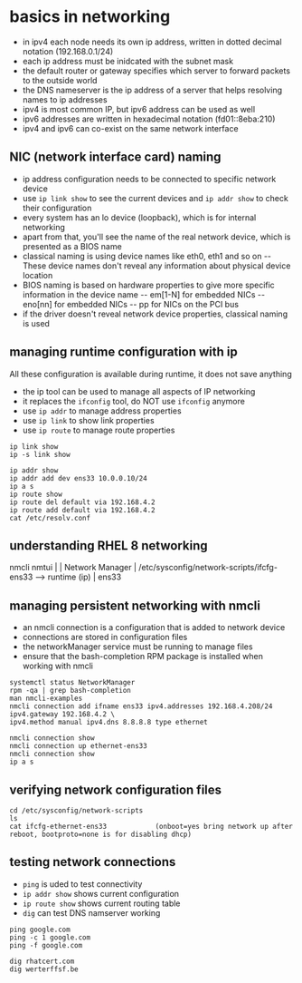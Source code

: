 # basics in networking
- in ipv4 each node needs its own ip address, written in dotted decimal notation (192.168.0.1/24)
- each ip address must be inidcated with the subnet mask
- the default router or gateway specifies which server to forward packets to the outside world
- the DNS nameserver is the ip address of a server that helps resolving names to ip addresses
- ipv4 is most common IP, but ipv6 address can be used as well
- ipv6 addresses are written in hexadecimal notation (fd01::8eba:210)
- ipv4 and ipv6 can co-exist on the same network interface

## NIC (network interface card) naming
- ip address configuration needs to be connected to specific network device
- use `ip link show` to see the current devices and `ip addr show` to check their configuration
- every system has an lo device (loopback), which is for internal networking
- apart from that, you'll see the name of the real network device, which is presented as a BIOS name
- classical naming is using device names like eth0, eth1 and so on
-- These device names don't reveal any information about physical device location
- BIOS naming is based on hardware properties to give more specific information in the device name
-- em[1-N] for embedded NICs
-- eno[nn] for embedded NICs
-- p<slot>p<port> for NICs on the PCI bus
- if the driver doesn't reveal network device properties, classical naming is used 

## managing runtime configuration with ip
All these configuration is available during runtime, it does not save anything
- the ip tool can be used to manage all aspects of IP networking
- it replaces the `ifconfig` tool, do NOT use `ifconfig` anymore
- use `ip addr` to manage address properties
- use `ip link` to show link properties
- use `ip route` to manage route properties
```
ip link show
ip -s link show

ip addr show
ip addr add dev ens33 10.0.0.10/24
ip a s
ip route show
ip route del default via 192.168.4.2
ip route add default via 192.168.4.2
cat /etc/resolv.conf
```
## understanding RHEL 8 networking

nmcli  nmtui
 |       |
Network Manager
      |
/etc/sysconfig/network-scripts/ifcfg-ens33   --> runtime (ip)
      |
    ens33

## managing persistent networking with nmcli
- an nmcli connection is a configuration that is added to network device
- connections are stored in configuration files
- the networkManager service must be running to manage files
- ensure that the bash-completion RPM package is installed when working with nmcli

```
systemctl status NetworkManager
rpm -qa | grep bash-completion
man nmcli-examples
nmcli connection add ifname ens33 ipv4.addresses 192.168.4.208/24 ipv4.gateway 192.168.4.2 \
ipv4.method manual ipv4.dns 8.8.8.8 type ethernet 

nmcli connection show
nmcli connection up ethernet-ens33
nmcli connection show
ip a s
```
## verifying network configuration files
```
cd /etc/sysconfig/network-scripts
ls
cat ifcfg-ethernet-ens33            (onboot=yes bring network up after reboot, bootproto=none is for disabling dhcp)
```

## testing network connections
- `ping` is uded to test connectivity
- `ip addr show` shows current configuration
- `ip route show` shows current routing table
- `dig` can test DNS namserver working
```
ping google.com
ping -c 1 google.com
ping -f google.com

dig rhatcert.com
dig werterffsf.be
```
